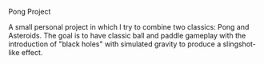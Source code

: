 Pong Project

A small personal project in which I try to combine two classics: Pong and Asteroids. The goal is to have classic ball and paddle gameplay with the introduction of "black holes" with simulated gravity to produce a slingshot-like effect. 
